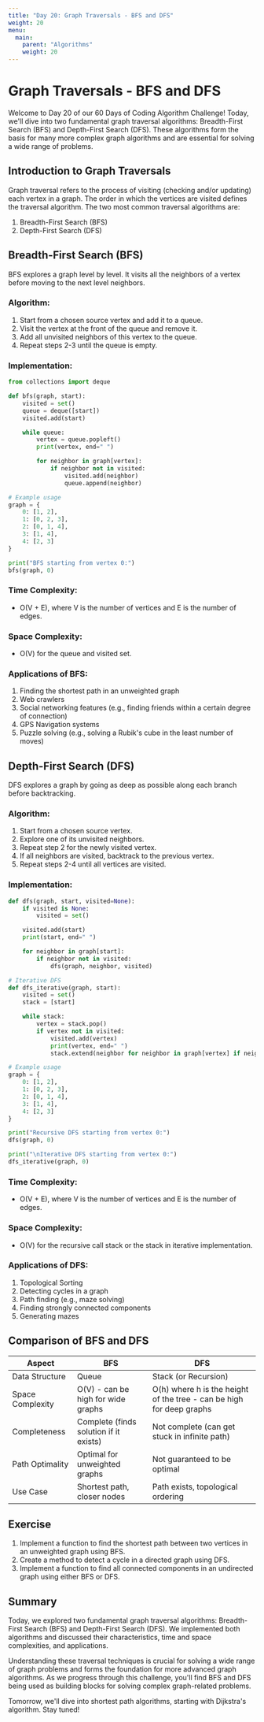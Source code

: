 ```yaml
---
title: "Day 20: Graph Traversals - BFS and DFS"
weight: 20
menu:
  main:
    parent: "Algorithms"
    weight: 20
---
```


# Graph Traversals - BFS and DFS

Welcome to Day 20 of our 60 Days of Coding Algorithm Challenge! Today, we'll dive into two fundamental graph traversal algorithms: Breadth-First Search (BFS) and Depth-First Search (DFS). These algorithms form the basis for many more complex graph algorithms and are essential for solving a wide range of problems.

## Introduction to Graph Traversals

Graph traversal refers to the process of visiting (checking and/or updating) each vertex in a graph. The order in which the vertices are visited defines the traversal algorithm. The two most common traversal algorithms are:

1. Breadth-First Search (BFS)
2. Depth-First Search (DFS)

## Breadth-First Search (BFS)

BFS explores a graph level by level. It visits all the neighbors of a vertex before moving to the next level neighbors.

### Algorithm:
1. Start from a chosen source vertex and add it to a queue.
2. Visit the vertex at the front of the queue and remove it.
3. Add all unvisited neighbors of this vertex to the queue.
4. Repeat steps 2-3 until the queue is empty.

### Implementation:

```python
from collections import deque

def bfs(graph, start):
    visited = set()
    queue = deque([start])
    visited.add(start)

    while queue:
        vertex = queue.popleft()
        print(vertex, end=" ")

        for neighbor in graph[vertex]:
            if neighbor not in visited:
                visited.add(neighbor)
                queue.append(neighbor)

# Example usage
graph = {
    0: [1, 2],
    1: [0, 2, 3],
    2: [0, 1, 4],
    3: [1, 4],
    4: [2, 3]
}

print("BFS starting from vertex 0:")
bfs(graph, 0)
```

### Time Complexity:
- O(V + E), where V is the number of vertices and E is the number of edges.

### Space Complexity:
- O(V) for the queue and visited set.

### Applications of BFS:
1. Finding the shortest path in an unweighted graph
2. Web crawlers
3. Social networking features (e.g., finding friends within a certain degree of connection)
4. GPS Navigation systems
5. Puzzle solving (e.g., solving a Rubik's cube in the least number of moves)

## Depth-First Search (DFS)

DFS explores a graph by going as deep as possible along each branch before backtracking.

### Algorithm:
1. Start from a chosen source vertex.
2. Explore one of its unvisited neighbors.
3. Repeat step 2 for the newly visited vertex.
4. If all neighbors are visited, backtrack to the previous vertex.
5. Repeat steps 2-4 until all vertices are visited.

### Implementation:

```python
def dfs(graph, start, visited=None):
    if visited is None:
        visited = set()

    visited.add(start)
    print(start, end=" ")

    for neighbor in graph[start]:
        if neighbor not in visited:
            dfs(graph, neighbor, visited)

# Iterative DFS
def dfs_iterative(graph, start):
    visited = set()
    stack = [start]

    while stack:
        vertex = stack.pop()
        if vertex not in visited:
            visited.add(vertex)
            print(vertex, end=" ")
            stack.extend(neighbor for neighbor in graph[vertex] if neighbor not in visited)

# Example usage
graph = {
    0: [1, 2],
    1: [0, 2, 3],
    2: [0, 1, 4],
    3: [1, 4],
    4: [2, 3]
}

print("Recursive DFS starting from vertex 0:")
dfs(graph, 0)

print("\nIterative DFS starting from vertex 0:")
dfs_iterative(graph, 0)
```

### Time Complexity:
- O(V + E), where V is the number of vertices and E is the number of edges.

### Space Complexity:
- O(V) for the recursive call stack or the stack in iterative implementation.

### Applications of DFS:
1. Topological Sorting
2. Detecting cycles in a graph
3. Path finding (e.g., maze solving)
4. Finding strongly connected components
5. Generating mazes

## Comparison of BFS and DFS

| Aspect | BFS | DFS |
|--------|-----|-----|
| Data Structure | Queue | Stack (or Recursion) |
| Space Complexity | O(V) - can be high for wide graphs | O(h) where h is the height of the tree - can be high for deep graphs |
| Completeness | Complete (finds solution if it exists) | Not complete (can get stuck in infinite path) |
| Path Optimality | Optimal for unweighted graphs | Not guaranteed to be optimal |
| Use Case | Shortest path, closer nodes | Path exists, topological ordering |

## Exercise

1. Implement a function to find the shortest path between two vertices in an unweighted graph using BFS.
2. Create a method to detect a cycle in a directed graph using DFS.
3. Implement a function to find all connected components in an undirected graph using either BFS or DFS.

## Summary

Today, we explored two fundamental graph traversal algorithms: Breadth-First Search (BFS) and Depth-First Search (DFS). We implemented both algorithms and discussed their characteristics, time and space complexities, and applications.

Understanding these traversal techniques is crucial for solving a wide range of graph problems and forms the foundation for more advanced graph algorithms. As we progress through this challenge, you'll find BFS and DFS being used as building blocks for solving complex graph-related problems.

Tomorrow, we'll dive into shortest path algorithms, starting with Dijkstra's algorithm. Stay tuned!

